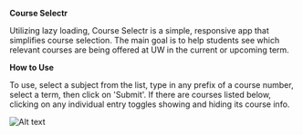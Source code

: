 <b> Course Selectr </b>

Utilizing lazy loading, Course Selectr is a simple, responsive app that simplifies course selection. The main goal is to help students see which relevant courses are being offered at UW in the current or upcoming term.

<b> How to Use </b> 

To use, select a subject from the list, type in any prefix of a course number, select a term, then click on 'Submit'. If there are courses listed below, clicking on any individual entry toggles showing and hiding its course info.

![Alt text](https://user-images.githubusercontent.com/13802892/32413650-37857502-c1e4-11e7-8074-b8b0a0e1797d.png)


